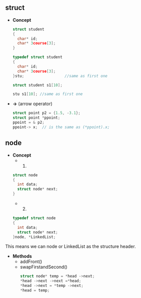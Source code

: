 ## struct
- **Concept**
  ``` c
  struct student
  {
    char* id;
    char* 3course[3];
  }
  
  typedef struct student
  {
    char* id;
    char* 3course[3];
  }stu;                  //same as first one
  
  struct student s1[10];
  
  stu s1[10]; //same as first one
  ```
- **->** (arrow operator)
  ```c
  struct point p2 = {1.5, -3.1};
  struct point *ppoint;
  ppoint = & p2;
  ppoint-> x;  // is the same as (*ppoint).x;
  ```


## node
- **Concept**
  - 1.
  ``` c
  struct node
  {
    int data;
    struct node* next;
  }
  ```
    - 2.
  ``` c
  typedef struct node
  {
    int data;
    struct node* next;
  }node, *LinkedList;
  ```
This means we can node or LinkedList as the structure header.

- **Methods**
  - addFront()
  - swapFirstandSecond()
    ``` c
    struct node* temp = *head ->next;
    *head ->next ->next =*head;
    *head ->next = *temp ->next;
    *head = temp;
    ```
    
    
  
